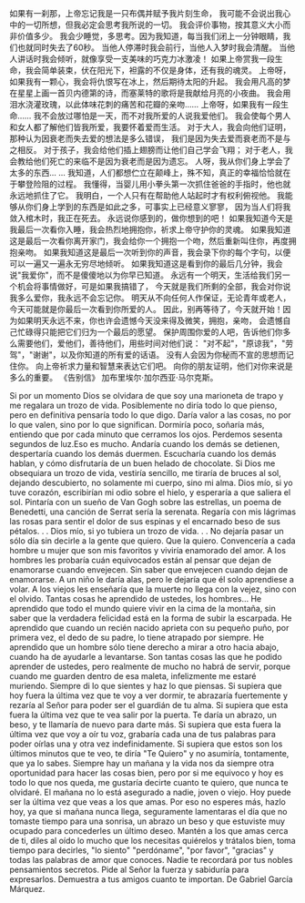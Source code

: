 
如果有一刹那，上帝忘记我是一只布偶并赋予我片刻生命，
我可能不会说出我心中的一切所想，但我必定会思考我所说的一切。
我会评价事物，按其意义大小而非价值多少。
我会少睡觉，多思考。因为我知道，每当我们闭上一分钟眼睛，我们也就同时失去了60秒。
当他人停滞时我会前行，当他人入梦时我会清醒。
当他人讲话时我会倾听，就像享受一支美味的巧克力冰激凌！
如果上帝赏我一段生命，我会简单装束，伏在阳光下，袒露的不仅是身体，还有我的魂灵。
上帝呀，如果我有一颗心，我会将仇恨写在冰上，然后期待太阳的升起。
我会用凡高的梦在星星上画一首贝内德第的诗，而塞莱特的歌将是我献给月亮的小夜曲。
我会用泪水浇灌玫瑰，以此体味花刺的痛苦和花瓣的亲吻……
上帝呀，如果我有一段生命……
我不会放过哪怕是一天，而不对我所爱的人说我爱他们。
我会使每个男人和女人都了解他们皆我所爱，我要怀着爱而生活。
对于大人，我会向他们证明，那种认为因衰老而失去爱的想法是多么错误，
我们是因为失去爱而衰老而不是与之相反。
对于孩子，我会给他们插上翅膀而让他们自己学会飞翔；
对于老人，我会教给他们死亡的来临不是因为衰老而是因为遗忘。
人呀，我从你们身上学会了太多的东西... ...
我知道，人们都想伫立在颠峰上，殊不知，真正的幸福恰恰就在于攀登险阻的过程。
我懂得，当婴儿用小拳头第一次抓住爸爸的手指时，他也就永远地抓住了它。
我明白，一个人只有在帮助他人站起时才有权利俯视他。
我能够从你们身上学到的东西是如此之多，可事实上已经意义寥寥，
因为当人们将我敛入棺木时，我正在死去。
永远说你感到的，做你想到的吧！
如果我知道今天是我最后一次看你入睡，我会热烈地拥抱你，祈求上帝守护你的灵魂。
如果我知道这是最后一次看你离开家门，我会给你一个拥抱一个吻，然后重新叫住你，再度拥抱亲吻。
如果我知道这是最后一次听到你的声音，我会录下你的每个字句，以便可以一遍又一遍永无穷尽地倾听。
如果我知道这是看到你的最后几分钟，我会说"我爱你"，而不是傻傻地以为你早已知道。
永远有一个明天，生活给我们另一个机会将事情做好，可是如果我搞错了，
今天就是我们所剩的全部，我会对你说我多么爱你，我永远不会忘记你。
明天从不向任何人作保证，无论青年或老人，今天可能就是你最后一次看到你所爱的人。
因此，别再等待了，今天就开始！因为如果明天永远不来，你也许会遗憾今天没来得及微笑，拥抱，亲吻，
会遗憾自己忙碌得只能把它们归为一个最后的愿望。
保护周围你爱的人吧，告诉他们你多么需要他们，爱他们，善待他们，用些时间对他们说：
"对不起"，"原谅我"，"劳驾"，"谢谢"，以及你知道的所有爱的话语。
没有人会因为你秘而不宣的思想而记住你。
向上帝祈求力量和智慧来表达它们吧。
向你的朋友证明，他们对你来说是多么的重要。
《告别信》
加布里埃尔·加尔西亚·马尔克斯。

Si por un momento Dios se olvidara de que soy una marioneta de trapo 
y me regalara un trozo de vida. Posiblemente no diría todo lo que pienso, 
pero en definitiva pensaría todo lo que digo.
Daría valor a las cosas, no por lo que valen, sino por lo que significan.
Dormiría poco, soñaría más, entiendo que por cada minuto que cerramos los ojos. 
Perdemos sesenta segundos de luz.Eso es mucho.
Andaría cuando los demás se detienen, despertaría cuando los demás duermen.
Escucharía cuando los demás hablan, y cómo disfrutaría de un buen helado de chocolate.
Si Dios me obsequiara un trozo de vida, vestiría sencillo, me tiraría de bruces al sol, 
dejando descubierto, no solamente mi cuerpo, sino mi alma.
Dios mío, si yo tuve corazón, escribirían mi odio sobre el hielo, 
y esperaría a que saliera el sol.
Pintaría con un sueño de Van Gogh sobre las estrellas, un poema de Benedetti, 
una canción de Serrat sería la serenata.
Regaría con mis lágrimas las rosas para sentir el dolor de sus espinas 
y el encarnado beso de sus pétalos. . .
Dios mío, si yo tubiera un trozo de vida. . .
No dejaría pasar un sólo día sin decirle a la gente que quiero. Que la quiero.
Convencería a cada hombre u mujer que son mis favoritos y viviría enamorado del amor.
A los hombres les probaría cuán equivocados están al pensar que dejan de enamorarse cuando envejecen. 
Sin saber que envejecen cuando dejan de enamorarse.
A un niño le daría alas, pero le dejaría que él solo aprendiese a volar. 
A los viejos les enseñaría que la muerte no llega con la vejez, sino con el olvido.
Tantas cosas he aprendido de ustedes, los hombres…
He aprendido que todo el mundo quiere vivir en la cima de la montaña, 
sin saber que la verdadera felicidad está en la forma de subir la escarpada.
He aprendido que cuando un recién nacido aprieta con su pequeño puño, 
por primera vez, el dedo de su padre, lo tiene atrapado por siempre.
He aprendido que un hombre sólo tiene derecho a mirar a otro hacia abajo, 
cuando ha de ayudarle a levantarse.
Son tantas cosas las que he podido aprender de ustedes, pero realmente de mucho no habrá de servir, 
porque cuando me guarden dentro de esa maleta, infelizmente me estaré muriendo.
Siempre di lo que sientes y haz lo que piensas.
Si supiera que hoy fuera la última vez que te voy a ver dormir, te abrazaría fuertemente 
y rezaría al Señor para poder ser el guardián de tu alma.
Si supiera que esta fuera la última vez que te vea salir por la puerta. 
Te daría un abrazo, un beso, y te llamaría de nuevo para darte más.
Si supiera que esta fuera la última vez que voy a oír tu voz, 
grabaría cada una de tus palabras para poder oírlas una y otra vez indefinidamente.
Si supiera que estos son los últimos minutos que te veo, 
te diría "Te Quiero" y no asumiría, tontamente, que ya lo sabes.
Siempre hay un mañana y la vida nos da siempre otra oportunidad para hacer las cosas bien, 
pero por si me equivoco y hoy es todo lo que nos queda, me gustaría decirte cuanto te quiero, 
que nunca te olvidaré.
El mañana no lo está asegurado a nadie, joven o viejo. 
Hoy puede ser la última vez que veas a los que amas.
Por eso no esperes más, hazlo hoy, ya que si mañana nunca llega, 
seguramente lamentaras el día que no tomaste tiempo para una sonrisa, un abrazo un beso 
y que estuviste muy ocupado para concederles un último deseo.
Mantén a los que amas cerca de ti, diles al oído lo mucho que 
los necesitas quiérelos y trátalos bien, toma tiempo para decirles, 
"lo siento" "perdóname", "por favor", "gracias" y todas las palabras de amor que conoces.
Nadie te recordará por tus nobles pensamientos secretos.
Pide al Señor la fuerza y sabiduría para expresarlos.
Demuestra a tus amigos cuanto te importan.
<Carta de despedida.>
De Gabriel García Márquez.

